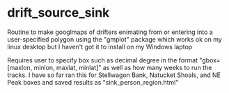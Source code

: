 # drift_source_sink
Routine to make googlmaps of drifters enimating from or entering into a user-specified polygon
using the "gmplot" package which works ok on my linux desktop but I haven't got it to install on my Windows laptop

Requires user to specify box such as decimal degree in the format "gbox=[maxlon, minlon, maxlat, minlat]" as well as how many weeks to run the tracks.
I have so far ran this for Stellwagon Bank, Natucket Shoals, and NE Peak boxes and saved results as "sink_person_region.html"
